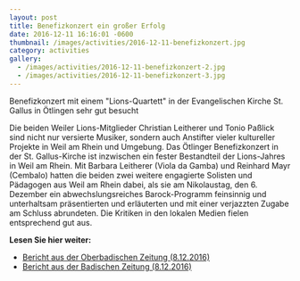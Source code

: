 ```yaml
---
layout: post
title: Benefizkonzert ein großer Erfolg
date: 2016-12-11 16:16:01 -0600
thumbnail: /images/activities/2016-12-11-benefizkonzert.jpg
category: activities
gallery:
  - /images/activities/2016-12-11-benefizkonzert-2.jpg
  - /images/activities/2016-12-11-benefizkonzert-3.jpg
---
```


Benefizkonzert mit einem "Lions-Quartett" in der Evangelischen Kirche St. Gallus in Ötlingen sehr gut besucht

Die beiden Weiler Lions-Mitglieder Christian Leitherer und Tonio Paßlick sind nicht nur versierte Musiker, sondern auch Anstifter vieler kultureller Projekte in Weil am Rhein und Umgebung. Das Ötlinger Benefizkonzert in der St. Gallus-Kirche ist inzwischen ein fester Bestandteil der Lions-Jahres in Weil am Rhein. Mit Barbara Leitherer (Viola da Gamba) und Reinhard Mayr (Cembalo) hatten die beiden zwei weitere engagierte Solisten und Pädagogen aus Weil am Rhein dabei, als sie am Nikolaustag, den 6. Dezember ein abwechslungsreiches Barock-Programm feinsinnig und unterhaltsam präsentierten und erläuterten und mit einer verjazzten Zugabe am Schluss abrundeten. Die Kritiken in den lokalen Medien fielen entsprechend gut aus.

**Lesen Sie hier weiter:**
* [Bericht aus der Oberbadischen Zeitung (8.12.2016)](http://www.verlagshaus-jaumann.de/inhalt.weil-am-rhein-reichtum-barocker-klangfarben.cf4526bc-7018-4ee0-8ddd-3d4ba66539c7.html)
* [Bericht aus der Badischen Zeitung (8.12.2016)](http://www.badische-zeitung.de/weil-am-rhein/klingender-adventskalender--130790099.html)